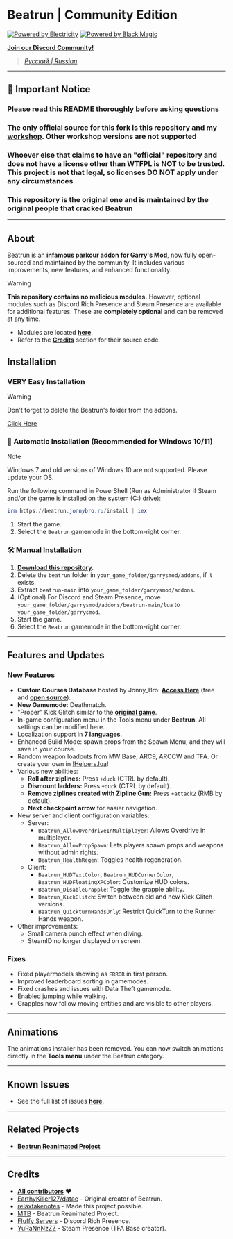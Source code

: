 # Beatrun | Community Edition

[![Powered by Electricity](https://forthebadge.com/images/featured/featured-powered-by-electricity.svg)](https://forthebadge.com)
[![Powered by Black Magic](https://forthebadge.com/images/badges/powered-by-black-magic.svg)](https://forthebadge.com)

[**Join our Discord Community!**](https://discord.gg/93Psubbgsg)

> *[Русский | Russian](./README.ru.md)*

---

## 🚨 Important Notice

### Please read this README thoroughly before asking questions

### The **only official source** for this fork is this repository and [my workshop](https://steamcommunity.com/sharedfiles/filedetails/?id=3467179024). Other workshop versions are not supported

### Whoever else that claims to have an "official" repository and does not have a license other than WTFPL is NOT to be trusted. This project is not that legal, so licenses DO NOT apply under any circumstances

### This repository is the original one and is maintained by the original people that cracked Beatrun

---

## About

Beatrun is an **infamous parkour addon for Garry's Mod**, now fully open-sourced and maintained by the community.
It includes various improvements, new features, and enhanced functionality.

> [!WARNING]
> **This repository contains no malicious modules.** However, optional modules such as Discord Rich Presence and Steam Presence are available for additional features.
> These are **completely optional** and can be removed at any time.
>
> - Modules are located **[here](https://github.com/JonnyBro/beatrun/tree/main/lua/bin)**.
> - Refer to the **[Credits](#credits)** section for their source code.

## Installation

### VERY Easy Installation

> [!WARNING]
> Don't forget to delete the Beatrun's folder from the addons.

[Click Here](https://steamcommunity.com/sharedfiles/filedetails/?id=3467179024)

### 🔧 Automatic Installation (Recommended for Windows 10/11)

> [!NOTE]
> Windows 7 and old versions of Windows 10 are not supported. Please update your OS.

Run the following command in PowerShell (Run as Administrator if Steam and/or the game is installed on the system (C:) drive):

```powershell
irm https://beatrun.jonnybro.ru/install | iex
```

1. Start the game.
2. Select the `Beatrun` gamemode in the bottom-right corner.

### 🛠️ Manual Installation

1. **[Download this repository](https://github.com/JonnyBro/beatrun/archive/refs/heads/master.zip).**
2. Delete the `beatrun` folder in `your_game_folder/garrysmod/addons`, if it exists.
3. Extract `beatrun-main` into `your_game_folder/garrysmod/addons`.
4. (Optional) For Discord and Steam Presence, move `your_game_folder/garrysmod/addons/beatrun-main/lua` to `your_game_folder/garrysmod`.
5. Start the game.
6. Select the `Beatrun` gamemode in the bottom-right corner.

---

## Features and Updates

### New Features

- **Custom Courses Database** hosted by Jonny_Bro: **[Access Here](https://courses.jonnybro.ru)** (free and **[open source](https://git.jonnybro.ru/jonny_bro/beatrun-courses-server)**).
- **New Gamemode:** Deathmatch.
- "Proper" Kick Glitch similar to the **[original game](https://www.youtube.com/watch?v=zK5y3NBUStc)**.
- In-game configuration menu in the Tools menu under **Beatrun**. All settings can be modified here.
- Localization support in **7 languages**.
- Enhanced Build Mode: spawn props from the Spawn Menu, and they will save in your course.
- Random weapon loadouts from MW Base, ARC9, ARCCW and TFA. Or create your own in [!Helpers.lua](./gamemodes/beatrun/gamemode/sh/!Helpers.lua#L7)!
- Various new abilities:
  - **Roll after ziplines:** Press `+duck` (CTRL by default).
  - **Dismount ladders:** Press `+duck` (CTRL by default).
  - **Remove ziplines created with Zipline Gun:** Press `+attack2` (RMB by default).
  - **Next checkpoint arrow** for easier navigation.
- New server and client configuration variables:
  - Server:
    - `Beatrun_AllowOverdriveInMultiplayer`: Allows Overdrive in multiplayer.
    - `Beatrun_AllowPropSpawn`: Lets players spawn props and weapons without admin rights.
    - `Beatrun_HealthRegen`: Toggles health regeneration.
  - Client:
    - `Beatrun_HUDTextColor`, `Beatrun_HUDCornerColor`, `Beatrun_HUDFloatingXPColor`: Customize HUD colors.
    - `Beatrun_DisableGrapple`: Toggle the grapple ability.
    - `Beatrun_KickGlitch`: Switch between old and new Kick Glitch versions.
    - `Beatrun_QuickturnHandsOnly`: Restrict QuickTurn to the Runner Hands weapon.
- Other improvements:
  - Small camera punch effect when diving.
  - SteamID no longer displayed on screen.

### Fixes

- Fixed playermodels showing as `ERROR` in first person.
- Improved leaderboard sorting in gamemodes.
- Fixed crashes and issues with Data Theft gamemode.
- Enabled jumping while walking.
- Grapples now follow moving entities and are visible to other players.

---

## Animations

The animations installer has been removed. You can now switch animations directly in the **Tools menu** under the Beatrun category.

---

## Known Issues

- See the full list of issues **[here](https://github.com/JonnyBro/beatrun/issues)**.

---

## Related Projects

- **[Beatrun Reanimated Project](https://github.com/JonnyBro/beatrun-anims)**

---

## Credits

- **[All contributors](https://github.com/JonnyBro/beatrun/graphs/contributors)** ❤️
- [EarthyKiller127/datae](https://www.youtube.com/channel/UCiFqPwGo4x0J65xafIaECDQ) - Original creator of Beatrun.
- [relaxtakenotes](https://github.com/relaxtakenotes) - Made this project possible.
- [MTB](https://www.youtube.com/@MTB396) - Beatrun Reanimated Project.
- [Fluffy Servers](https://github.com/fluffy-servers/gmod-discord-rpc) - Discord Rich Presence.
- [YuRaNnNzZZ](https://github.com/YuRaNnNzZZ/gmcl_steamrichpresencer) - Steam Presence (TFA Base creator).

